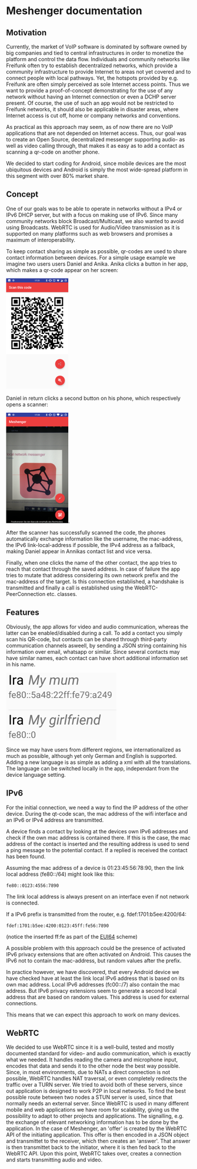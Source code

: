 Meshenger documentation
=======================

## Motivation

Currently, the market of VoIP software is dominated by software owned by big companies and tied to central infrastructures in order to monetize the platform and control the data flow.
Individuals and community networks like Freifunk often try to establish decentralized networks, which provide a community infrastructure to provide Internet to areas not yet covered and to connect people with local pathways.
Yet, the hotspots provided by e.g. Freifunk are often simply perceived as sole Internet access points.
Thus we want to provide a proof-of-concept demonstrating for the use of any network without having an Internet connection or even a DCHP server present.
Of course, the use of such an app would not be restricted to Freifunk networks, it should also be applicable in disaster areas, where Internet access is cut off, home or company networks and conventions.

As practical as this approach may seem, as of now there are no VoIP applications that are not depended on Internet access.
Thus, our goal was to create an Open Source, decentralized messenger supporting audio- as well as video calling through,
that makes it as easy as to add a contact as scanning a qr-code on another phone.

We decided to start coding for Android, since mobile devices are the most ubiquitous devices and Android is simply the most wide-spread platform in this segment with over 80% market share.

## Concept

One of our goals was to be able to operate in networks without a IPv4 or IPv6 DHCP server, but with a focus on making use of IPv6. Since many community networks block Broadcast/Multicast, we also wanted to avoid using Broadcasts.
WebRTC is used for Audio/Video transmission as it is supported on many platforms such as web browsers and promises a maximum of interoperability.

To keep contact sharing as simple as possible, qr-codes are used to share contact information between devices.
For a simple usage example we imagine two users users Daniel and Anika.
Anika clicks a button in her app, which makes a qr-code appear on her screen:

![QR-Code Offer](./qr_offer.png)

Daniel in return clicks a second button on his phone, which respectively opens a scanner:

![QR-Code Scanner](./qr_scanner.png).

After the scanner has successfully scanned the code, the phones automatically exchange information like the username, 
the mac-address, the IPv6 link-local-address if possible, the IPv4 address as a fallback, making Daniel appear in Annikas contact list and vice versa.

Finally, when one clicks the name of the other contact, the app tries to reach that contact through the saved address.
In case of failure the app tries to mutate that address considering its own network prefix and the mac-address of the target.
Is this connection established, a handshake is transmitted and finally a call is established using the WebRTC-PeerConnection etc. classes.

## Features

Obviously, the app allows for video and audio communication, whereas the latter can be enabled/disabled during a call.
To add a contact you simply scan his QR-code, but contacts can be shared through third-party communication channels asweell,
by sending a JSON string containing his information over email, whatsapp or similar.
Since several contacts may have similar names, each contact can have short additional information set in his name.

<img src="./info.png" width="300px">

Since we may have users from different regions, we internationalized as much as possible, although yet only German and English is supported.
Adding a new language is as simple as adding a xml with all the translations.
The language can be switched locally in the app, independant from the device language setting.

## IPv6

For the initial connection, we need a way to find the IP address of the other device.
During the qt-code scan, the mac address of the wifi interface and an IPv6 or IPv4 address are transmitted.

A device finds a contact by looking at the devices own IPv6 addresses and check if the own mac address is contained there. If this is the case, the mac address of the contact is inserted and the resulting address is used to send a ping message to the potential contact. If a replied is received the contact has been found.

Assuming the mac address of a device is 01:23:45:56:78:90, then the link local address (fe80::/64) might look like this:
```
fe80::0123:4556:7890
```

The link local address is always present on an interface even if not network is connected.

If a IPv6 prefix is transmitted from the router, e.g. fdef:1701:b5ee:4200/64:
```
fdef:1701:b5ee:4200:0123:45ff:fe56:7890
```
(notice the inserted ff:fe as part of the [EUI64](https://de.wikipedia.org/wiki/EUI-64) scheme)

A possible problem with this approach could be the presence of activated IPv6 privacy extensions that are often activated on Android. This causes the IPv6 not to contain the mac-address, but random values after the prefix.

In practice however, we have discovered, that every Android device we have checked have at least the link local IPv6 address that is based on its own mac address.
Local IPv6 addresses (fc00::/7) also contain the mac address. But IPv6 privacy extensions seem to generate a second local address that are based on random values. This address is used for external connections.

This means that we can expect this approach to work on many devices.

## WebRTC

We decided to use WebRTC since it is a well-build, tested and mostly documented standard for video- and audio communication, which is exactly what we needed. 
It handles reading the camera and microphone input, encodes that data and sends it to the other node the best way possible.
Since, in most environments, due to NATs a direct connection is not possible, WebRTC handles NAT traversal, or even completely redirects the traffic over a TURN server.
We tried to avoid both of these servers, since out application is designed to work P2P in local networks.
To find the best possible route between two nodes a STUN server is used, since that normally needs an external server.
Since WebRTC is used in many different mobile and web applications we have room for scalability, giving us the possibility to adapt to other projects and applications. The signalling, e.g. the exchange of relevant networking information has to be done by the application.
In the case of Meshenger, an 'offer' is created by the WebRTC API of the initiating application.
This offer is then encoded in a JSON object and transmittet to the receiver, which then creates an 'answer'.
That answer is then transmittet back to the initiator, where it is then fed back to the WebRTC API.
Upon this point, WebRTC takes over, creates a connection and starts transmitting audio and video.
